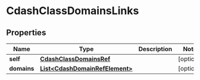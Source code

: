 

# CdashClassDomainsLinks

## Properties

Name | Type | Description | Notes
------------ | ------------- | ------------- | -------------
**self** | [**CdashClassDomainsRef**](CdashClassDomainsRef.md) |  |  [optional]
**domains** | [**List&lt;CdashDomainRefElement&gt;**](CdashDomainRefElement.md) |  |  [optional]




